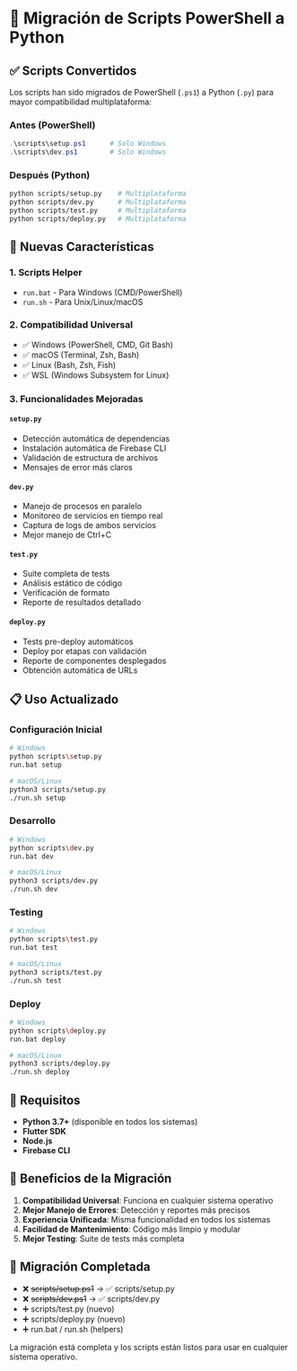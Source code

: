 # 🔄 Migración de Scripts PowerShell a Python

## ✅ Scripts Convertidos

Los scripts han sido migrados de PowerShell (`.ps1`) a Python (`.py`) para mayor compatibilidad multiplataforma:

### Antes (PowerShell)
```powershell
.\scripts\setup.ps1      # Solo Windows
.\scripts\dev.ps1        # Solo Windows
```

### Después (Python)
```bash
python scripts/setup.py    # Multiplataforma
python scripts/dev.py      # Multiplataforma
python scripts/test.py     # Multiplataforma
python scripts/deploy.py   # Multiplataforma
```

## 🚀 Nuevas Características

### 1. **Scripts Helper**
- `run.bat` - Para Windows (CMD/PowerShell)
- `run.sh` - Para Unix/Linux/macOS

### 2. **Compatibilidad Universal**
- ✅ Windows (PowerShell, CMD, Git Bash)
- ✅ macOS (Terminal, Zsh, Bash)
- ✅ Linux (Bash, Zsh, Fish)
- ✅ WSL (Windows Subsystem for Linux)

### 3. **Funcionalidades Mejoradas**

#### `setup.py`
- Detección automática de dependencias
- Instalación automática de Firebase CLI
- Validación de estructura de archivos
- Mensajes de error más claros

#### `dev.py`
- Manejo de procesos en paralelo
- Monitoreo de servicios en tiempo real
- Captura de logs de ambos servicios
- Mejor manejo de Ctrl+C

#### `test.py`
- Suite completa de tests
- Análisis estático de código
- Verificación de formato
- Reporte de resultados detallado

#### `deploy.py`
- Tests pre-deploy automáticos
- Deploy por etapas con validación
- Reporte de componentes desplegados
- Obtención automática de URLs

## 📋 Uso Actualizado

### Configuración Inicial
```bash
# Windows
python scripts\setup.py
run.bat setup

# macOS/Linux
python3 scripts/setup.py
./run.sh setup
```

### Desarrollo
```bash
# Windows
python scripts\dev.py
run.bat dev

# macOS/Linux  
python3 scripts/dev.py
./run.sh dev
```

### Testing
```bash
# Windows
python scripts\test.py
run.bat test

# macOS/Linux
python3 scripts/test.py
./run.sh test
```

### Deploy
```bash
# Windows
python scripts\deploy.py
run.bat deploy

# macOS/Linux
python3 scripts/deploy.py
./run.sh deploy
```

## 🔧 Requisitos

- **Python 3.7+** (disponible en todos los sistemas)
- **Flutter SDK**
- **Node.js**
- **Firebase CLI**

## 🎯 Beneficios de la Migración

1. **Compatibilidad Universal**: Funciona en cualquier sistema operativo
2. **Mejor Manejo de Errores**: Detección y reportes más precisos
3. **Experiencia Unificada**: Misma funcionalidad en todos los sistemas
4. **Facilidad de Mantenimiento**: Código más limpio y modular
5. **Mejor Testing**: Suite de tests más completa

## 🔄 Migración Completada

- ❌ ~~scripts/setup.ps1~~ → ✅ scripts/setup.py
- ❌ ~~scripts/dev.ps1~~ → ✅ scripts/dev.py
- ➕ scripts/test.py (nuevo)
- ➕ scripts/deploy.py (nuevo)
- ➕ run.bat / run.sh (helpers)

La migración está completa y los scripts están listos para usar en cualquier sistema operativo.
